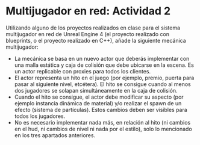 # Multijugador en red: Actividad 2

Utilizando alguno de los proyectos realizados en clase para el sistema multijugador en red de Unreal Engine 4 (el proyecto realizado con blueprints, o el proyecto realizado en C++), añade la siguiente mecánica multijugador:

- La mecánica se basa en un nuevo actor que deberás implementar con una malla estática y caja de colisión que debe ubicarse en la escena. Es un actor  replicable con proxies para todos los clientes.
- El actor representa un hito en el juego (por ejemplo, premio, puerta para pasar al siguiente nivel, etcétera). El hito se consigue cuando al menos dos jugadores se solapan simultáneamente en la caja de colisión.
- Cuando el hito se consigue, el actor debe modificar su aspecto (por ejemplo instancia dinámica de material) y/o realizar el spawn  de un efecto (sistema de partículas). Estos cambios deben ser visibles para todos los jugadores.
- No es necesario implementar nada más, en relación al hito (ni cambios en el hud, ni cambios de nivel ni nada por el estilo), solo lo mencionado en los tres apartados anteriores.
